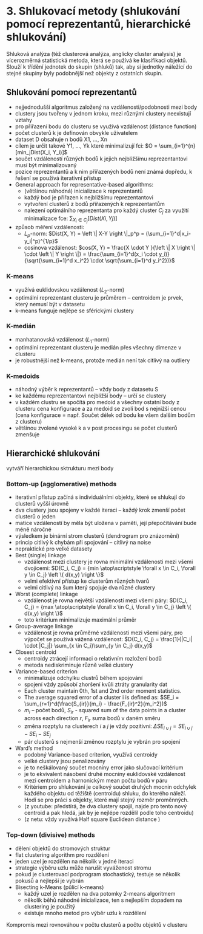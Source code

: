 # 3. Shlukovací metody (shlukování pomocí reprezentantů, hierarchické shlukování)
Shluková analýza (též clusterová analýza, anglicky cluster analysis) je vícerozměrná statistická metoda, která se používá ke klasifikaci objektů. Slouží k třídění jednotek do skupin (shluků) tak, aby si jednotky náležící do stejné skupiny byly podobnější než objekty z ostatních skupin.

## Shlukování pomocí reprezentantů
- nejjednodušší algoritmus založený na vzdálenosti/podobnosti mezi body
- clustery jsou tvořeny v jednom kroku, mezi různými clustery neexistují vztahy
- pro přiřazení bodu do clusteru se využívá vzdálenost (distance function)
- počet clusterů k je definován obvykle uživatelem
- dataset D obsahuje n bodů X1, ..., Xn
- cílem je určit takové Y1, ..., Yk které minimalizují fci: $O = \sum_{i=1}^{n}[min_jDist(X_i, Y_i)]$
- součet vzdáleností různých bodů k jejich nejbližšímu reprezentantovi musí být minimalizovaný
- pozice reprezentantů a k nim přiřazených bodů není známá dopředu, k řešení se používá iterativní přístup
- General approach for representative-based algorithms:
  - (většinou náhodná) inicializace k reprezentantů
  - každý bod je přiřazen k nejbližšímu reprezentantovi
  - vytvoření clusterů z bodů přiřazených k reprezentantům
  - nalezení optimálního reprezentanta pro každý cluster $C_j$ za využití minimalizace fce: $\sum_{X_i \in C_j}[Dist(Xi, Yj)]$
- způsob měření vzdálenosti:
  - $L_p$-norm: $Dist(X, Y) = \left \| X-Y \right \|_p^p = (\sum_{i=1}^d|x_i-y_i|^p)^{1/p}$
  - cosinova vzdálenost: $cos(X, Y) = \frac{X \cdot Y }{\left \| X \right \| \cdot \left \| Y \right \|} = \frac{\sum_{i=1}^d(x_i \cdot y_i)}{\sqrt{\sum_{i=1}^d x_i^2} \cdot \sqrt{\sum_{i=1}^d y_i^2})}$

### K-means
- využívá euklidovskou vzdálenost ($L_2$-norm)
- optimální reprezentant clusteru je průměrem – centroidem je prvek, který nemusí být v datasetu
- k-means funguje nejlépe se sférickými clustery

### K-medián
- manhatanovská vzdálenost ($L_1$-norm)
- optimální reprezentant clusteru je medián přes všechny dimenze v clusteru
- je robustnější než k-means, protože medián není tak citlivý na outliery

### K-medoids
- náhodný výběr k reprezentantů – vždy body z datasetu S
- ke každému reprezentantovi nejbližší body – určí se clustery
- v každém clustru se spočítá pro medoid a všechny ostatní body z clusteru cena konfigurace a za medoid se zvolí bod s nejnižší cenou (cena konfigurace = např. Součet délek od bodu ke všem dalším bodům z clusteru)
- většinou zvolené vysoké k a v post procesingu se počet clusterů zmenšuje

## Hierarchické shlukování
vytváří hierarchickou sktrukturu mezi body
### Bottom-up (agglomerative) methods
- iterativní přístup začíná s individuálními objekty, které se shlukují do clusterů vyšší úrovně
- dva clustery jsou spojeny v každé iteraci – každý krok zmenší počet clusterů o jeden
- matice vzdáleností by měla být uložena v paměti, její přepočítávání bude méně náročné
- výsledkem je binární strom clusterů (dendrogram pro znázornění)
- princip citlivý k chybám při spojování – citlivý na noise
- nepraktické pro velké datasety
- Best (single) linkage
  - vzdálenost mezi clustery je rovna minimální vzdálenosti mezi všemi dvojicemi: $D(C_i, C_j) = {min \atop\scriptstyle \forall x \in C_i, \forall y \in C_j} \left \{ d(x,y) \right \}$
  - velmi efektivní přístup ke clusterům různých tvarů
  - velmi citlivý na šum který spojuje dva různé clustery
- Worst (complete) linkage
  - vzdálenost je rovna největší vzdáleností mezi všemi páry: $D(C_i, C_j) = {max \atop\scriptstyle \forall x \in C_i, \forall y \in C_j} \left \{ d(x,y) \right \}$
  - toto kritérium minimalizuje maximální průměr
- Group-average linkage
  - vzdálenost je rovna průměrné vzdálenosti mezi všemi páry, pro výpočet se používá vážená vzdálenost: $D(C_i, C_j) = \frac{1}{|C_i| \cdot |C_j|} \sum_{x \in C_i}\sum_{y \in C_j} d(x,y)$
- Closest centroid
  - centroidy ztrácejí informaci o relativním rozložení bodů
  - metoda nediskriminuje různě velké clustery
- Variance-based criterion
  - minimalizuje odchylku clustrů během spojování
  - spojení vždy způsobí zhoršení kvůli ztráty granularity dat
  - Each cluster maintain 0th, 1st and 2nd order moment statistics.
  - The average squared error of a cluster i is defined as: $SE_i = \sum_{r=1}^d(\frac{S_{ir}}{m_i} - \frac{F_{ir}^2}{m_i^2})$
  - $m_i$ – počet bodů, $S_{ir}$ - squared sum of the data points in a cluster across each direction $r$, $F_{ir}$ suma bodů v daném směru
  - změna rozptylu na clusterech $i$ a $j$ je vždy pozitivní: $\Delta SE_{i \cup j} = SE_{i \cup j} - SE_i - SE_j$
  - pár clusterů s nejmenší změnou rozptylu je vybrán pro spojení
- Ward’s method
  - podobný Variance-based criterion, využívá centroidy
  - velké clustery jsou penalizovány
  - je to neškálovaný součet mocniny error jako slučovací kritérium
  - je to ekvivalent násobení druhé mocniny euklidovské vzdálenost mezi centroidem a harnonickým mean počtu bodů v páru
  - Kritériem pro shlukování je celkový součet druhých mocnin odchylek každého objektu od těžiště (centroidu) shluku, do kterého náleží. Hodí se pro práci s objekty, které mají stejný rozměr proměnných.
  - (z youtube: předstírá, že dva clustery spojil, najde pro tento nový centroid a pak hledá, jak by je nejlépe rozdělil podle toho centroidu)
  - (z netu: vždy využívá Half square Euclidean distance )
### Top-down (divisive) methods
- dělení objektů do stromových struktur
- flat clustering algorithm pro rozdělení
- jeden uzel je rozdělen na několik v jedné iteraci
- strategie výběru uzlu může narušit vyváženost stromu
- pokud je clusterovací podprogram stochastický, testuje se několik pokusů a nejlepší je vybrán
- Bisecting k-Means (půlící k-means)
  - každý uzel je rozdělen na dva potomky 2-means algoritmem
  - několik běhů náhodné inicializace, ten s nejlepším dopadem na clustering je použitý
  - existuje mnoho metod pro výběr uzlu k rozdělení

Kompromis mezi rovnováhou v počtu clusterů a počtu objektů v clusteru
